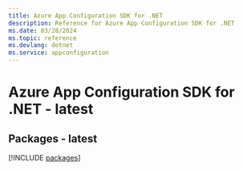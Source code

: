 ```yaml
---
title: Azure App Configuration SDK for .NET
description: Reference for Azure App Configuration SDK for .NET
ms.date: 03/28/2024
ms.topic: reference
ms.devlang: dotnet
ms.service: appconfiguration
---
```

# Azure App Configuration SDK for .NET - latest
## Packages - latest
[!INCLUDE [packages](app-configuration-index.md)]